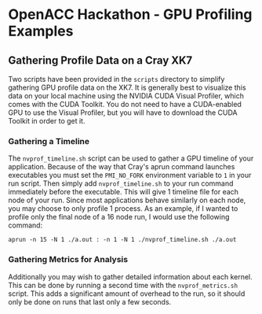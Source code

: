 OpenACC Hackathon - GPU Profiling Examples
==========================================
Gathering Profile Data on a Cray XK7
------------------------------------
Two scripts have been provided in the `scripts` directory to simplify gathering
GPU profile data on the XK7. It is generally best to visualize this data on
your local machine using the NVIDIA CUDA Visual Profiler, which comes with the
CUDA Toolkit. You do not need to have a CUDA-enabled GPU to use the Visual
Profiler, but you will have to download the CUDA Toolkit in order to get it.

### Gathering a Timeline ###
The `nvprof_timeline.sh` script can be used to gather a GPU timeline of your
application. Because of the way that Cray\'s aprun command launches executables
you must set the `PMI_NO_FORK` environment variable to `1` in your run script.
Then simply add `nvprof_timeline.sh` to your run command immediately before the
executable. This will give 1 timeline file for each node of your run. Since
most applications behave similarly on each node, you may choose to only profile
1 process. As an example, if I wanted to profile only the final node of a 16
node run, I would use the following command:

    aprun -n 15 -N 1 ./a.out : -n 1 -N 1 ./nvprof_timeline.sh ./a.out

### Gathering Metrics for Analysis ###
Additionally you may wish to gather detailed information about each kernel.
This can be done by running a second time with the `nvprof_metrics.sh` script.
This adds a significant amount of overhead to the run, so it should only be
done on runs that last only a few seconds.
